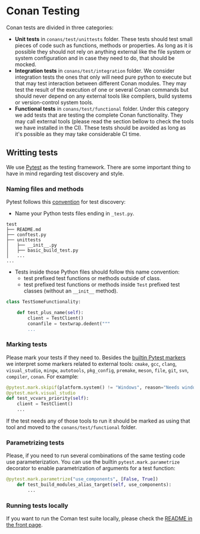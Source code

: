 
# Conan Testing

Conan tests are divided in three categories:

- **Unit tests** in `conans/test/unittests` folder. These tests should test small pieces of code such as
  functions, methods or properties. As long as it is possible they should not rely on anything
  external like the file system or system configuration and in case they need to do, that should be
  mocked.
- **Integration tests** in `conans/test/integration` folder. We consider integration tests the ones that
  only will need pure python to execute but that may test interaction between different Conan
  modules. They may test the result of the execution of one or several Conan commands but should
  never depend on any external tools like compilers, build systems or version-control system tools.
- **Functional tests** in `conans/test/functional` folder. Under this category we add tests that are
  testing the complete Conan functionality. They may call external tools (please read the section
  bellow to check the tools we have installed in the CI). These tests should be avoided as long as
  it's possible as they may take considerable CI time.

## Writting tests

We use [Pytest](https://docs.pytest.org/en/stable/) as the testing framework. There are some
important thing to have in mind regarding test discovery and style.

### Naming files and methods

Pytest follows this [convention](https://docs.pytest.org/en/stable/goodpractices.html) for test
discovery:
- Name your Python tests files ending in `_test.py`.

```
test
├── README.md
├── conftest.py
├── unittests
│   ├── __init__.py
│   ├── basic_build_test.py
│   ...
...
```

- Tests inside those Python files should follow this name convention:
    - test prefixed test functions or methods outside of class.
    - test prefixed test functions or methods inside `Test` prefixed test classes (without an
      `__init__` method).

```python
class TestSomeFunctionality:

    def test_plus_name(self):
        client = TestClient()
        conanfile = textwrap.dedent("""
        ...
```

### Marking tests

Please mark your tests if they need to. Besides the [builtin Pytest
markers](https://docs.pytest.org/en/stable/mark.html#mark) we interpret some markers related to
external tools: `cmake`, `gcc`, `clang`, `visual_studio`, `mingw`, `autotools`, `pkg_config`,
`premake`, `meson`, `file`, `git`, `svn`, `compiler`, `conan`. For example:

```python
@pytest.mark.skipif(platform.system() != "Windows", reason="Needs windows for vcvars")
@pytest.mark.visual_studio
def test_vcvars_priority(self):
    client = TestClient()
    ...
```

If the test needs any of those tools to run it should be marked as using that tool and moved to the `conans/test/functional` folder.

### Parametrizing tests

Please, if you need to run several combinations of the same testing code use parameterization. You can use the builtin `pytest.mark.parametrize` decorator to enable parametrization of arguments for a test function:

```python
@pytest.mark.parametrize("use_components", [False, True])
    def test_build_modules_alias_target(self, use_components):
        ...
```

### Running tests locally

If you want to run the Coman test suite locally, please check the [README in the front
page](https://github.com/conan-io/conan).
